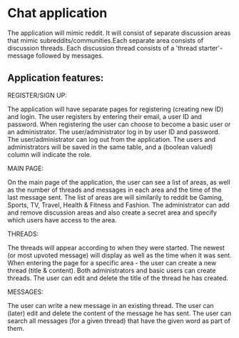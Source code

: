 # Chat application


The application will mimic reddit. It will consist of separate discussion areas that mimic subreddits/communities.Each separate area consists of discussion threads. Each discussion thread consists of a 'thread starter'-message followed by messages. 



## Application features:

REGISTER/SIGN UP:

The application will have separate pages for registering (creating new ID) and login. The user registers by entering their email, a user ID and password. When registering the user can choose to become a basic user or an administrator. The user/administrator log in by user ID and password. The user/administrator can log out from the application. The users and administrators will be saved in the same table, and a (boolean valued) column will indicate the role. 



MAIN PAGE:

On the main page of the application, the user can see a list of areas, as well as the number of threads and messages in each area and the time of the last message sent. The list of areas are will similarily to reddit be Gaming, Sports, TV, Travel, Health & Fitness and Fashion. The administrator can add and remove discussion areas and also create a secret area and specify which users have access to the area.



THREADS:

The threads will appear according to when they were started. The newest (or most upvoted message) will display as well as the time when it was sent.
When entering the page for a specific area - the user can create a new thread (title & content). Both administrators and basic users can create threads. The user can edit and delete the title of the thread he has created.

MESSAGES:

The user can write a new message in an existing thread. The user can (later) edit and delete the content of the message he has sent.  The user can search all messages (for a given thread) that have the given word as part of them.

